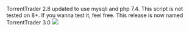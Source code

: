 TorrentTrader 2.8 updated to use mysqli and php 7.4. This script is not tested on 8+. If you wanna test it, feel free. This release is now named TorrentTrader 3.0
![](gitimage/1.jpg)
